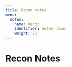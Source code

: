 ```yaml
---
title: Recon Notes
menu:
  notes:
    name: Recon
    identifier: notes-recon
    weight: 20
---
```

# Recon Notes
